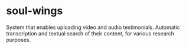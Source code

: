 # soul-wings

System that enables uploading video and audio testimonials. Automatic transcription and textual search of their content, for various research purposes.